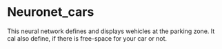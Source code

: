 # Neuronet_cars
This neural network defines and displays wehicles at the parking zone. It cal also define, if there is free-space for your car or not.


